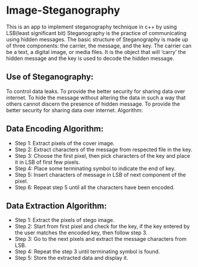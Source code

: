 # Image-Steganography
This is an app to implement steganography technique in c++ by using LSB(least significant bit)
Steganography is the practice of communicating using hidden messages. 
The basic structure of Steganography is made up of three components: the carrier, the message, and the key. 
The carrier can be a text, a digital image, or media files.
 It is the object that will ‘carry’ the hidden message and the key is used to decode the hidden message.
## Use of Steganography:
To control data leaks.
To provide the better security for sharing data over internet. 
To hide the message without altering the data in such a way that others cannot discern the presence of hidden message.
To provide the better security for sharing data over internet. 
Algorithm:
## Data Encoding Algorithm:
- Step 1: Extract pixels of the cover image.
- Step 2: Extract characters of the message from respected file in the key.
- Step 3: Choose the first pixel, then pick characters of the key and place it in LSB of first few pixels.
- Step 4: Place some terminating symbol to indicate the end of key.
- Step 5: Insert characters of message in LSB of next component of the pixel.
- Step 6: Repeat step 5 until all the characters have been encoded.
## Data Extraction Algorithm:
- Step 1: Extract the pixels of stego image.
- Step 2: Start from first pixel and check for the key, if the key entered by the user matches the encoded key, then follow step 3.
- Step 3: Go to the next pixels and extract the message characters from LSB.
- Step 4: Repeat the step 3 until terminating symbol is found.
- Step 5: Store the extracted data and display it.


